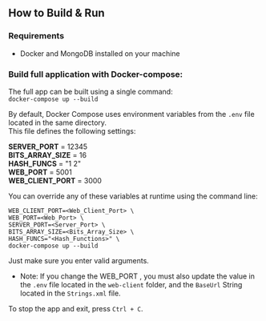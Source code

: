 ## How to Build & Run

### Requirements
- Docker and MongoDB installed on your machine

### Build full application with Docker-compose:
The full app can be built using a single command:  
```docker-compose up --build```  

By default, Docker Compose uses environment variables from the `.env` file located in the same directory.  
This file defines the following settings:  

**SERVER_PORT** = 12345  
**BITS_ARRAY_SIZE** = 16  
**HASH_FUNCS** = "1 2"  
**WEB_PORT** = 5001  
**WEB_CLIENT_PORT** = 3000  

You can override any of these variables at runtime using the command line:
```
WEB_CLIENT_PORT=<Web_Client_Port> \
WEB_PORT=<Web_Port> \
SERVER_PORT=<Server_Port> \
BITS_ARRAY_SIZE=<Bits_Array_Size> \
HASH_FUNCS="<Hash_Functions>" \
docker-compose up --build
```
Just make sure you enter valid arguments.       
- Note: If you change the WEB_PORT  , you must also update the value in the `.env` file located in the `web-client` folder, and the `BaseUrl` String located in the `Strings.xml` file.

To stop the app and exit, press `Ctrl + C`.
